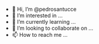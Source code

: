 - 👋 Hi, I’m @pedrosantucce
- 👀 I’m interested in ...
- 🌱 I’m currently learning ...
- 💞️ I’m looking to collaborate on ...
- 📫 How to reach me ...

<!---
pedrosantucce/pedrosantucce is a ✨ special ✨ repository because its `README.md` (this file) appears on your GitHub profile.
You can click the Preview link to take a look at your changes.
--->
